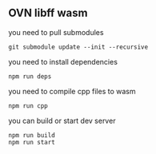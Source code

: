 ## OVN libff wasm

you need to pull submodules
```
git submodule update --init --recursive
```

you need to install dependencies
```
npm run deps
```

you need to compile cpp files to wasm
```
npm run cpp
```

you can build or start dev server
```
npm run build
npm run start
```